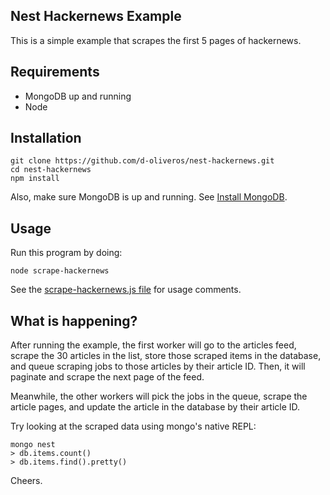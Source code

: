 
## Nest Hackernews Example

This is a simple example that scrapes the first 5 pages of hackernews.

## Requirements

  * MongoDB up and running
  * Node


## Installation

```shell
git clone https://github.com/d-oliveros/nest-hackernews.git
cd nest-hackernews
npm install
```

Also, make sure MongoDB is up and running. See [Install MongoDB](https://docs.mongodb.com/manual/installation/#mongodb-community-edition).


## Usage

Run this program by doing:

```
node scrape-hackernews
```

See the [scrape-hackernews.js file](https://github.com/d-oliveros/nest-hackernews/blob/master/scrape-hackernews.js) for usage comments.


## What is happening?

After running the example, the first worker will go to the articles feed, scrape the 30 articles in the list, store those scraped items in the database, and queue scraping jobs to those articles by their article ID. Then, it will paginate and scrape the next page of the feed.

Meanwhile, the other workers will pick the jobs in the queue, scrape the article pages, and update the article in the database by their article ID.

Try looking at the scraped data using mongo's native REPL:

```shell
mongo nest
> db.items.count()
> db.items.find().pretty()
```

Cheers.
